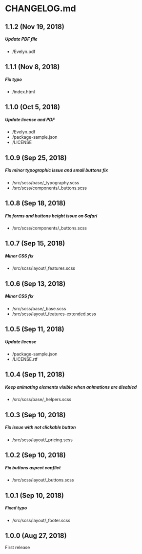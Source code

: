 # CHANGELOG.md

## 1.1.2 (Nov 19, 2018)

##### Update PDF file
* /Evelyn.pdf

## 1.1.1 (Nov 8, 2018)

##### Fix typo
* /index.html

## 1.1.0 (Oct 5, 2018)

##### Update license and PDF
* /Evelyn.pdf
* /package-sample.json
* /LICENSE

## 1.0.9 (Sep 25, 2018)

##### Fix minor typographic issue and small buttons fix
* /src/scss/base/_typography.scss
* /src/scss/components/_buttons.scss

## 1.0.8 (Sep 18, 2018)

##### Fix forms and buttons height issue on Safari
* /src/scss/components/_buttons.scss

## 1.0.7 (Sep 15, 2018)

##### Minor CSS fix
* /src/scss/layout/_features.scss

## 1.0.6 (Sep 13, 2018)

##### Minor CSS fix
* /src/scss/base/_base.scss
* /src/scss/layout/_features-extended.scss

## 1.0.5 (Sep 11, 2018)

##### Update license
* /package-sample.json
* /LICENSE.rtf

## 1.0.4 (Sep 11, 2018)

##### Keep animating elements visible when animations are disabled
* /src/scss/base/_helpers.scss

## 1.0.3 (Sep 10, 2018)

##### Fix issue with not clickable button
* /src/scss/layout/_pricing.scss

## 1.0.2 (Sep 10, 2018)

##### Fix buttons aspect conflict
* /src/scss/layout/_buttons.scss

## 1.0.1 (Sep 10, 2018)

##### Fixed typo
* /src/scss/layout/_footer.scss

## 1.0.0 (Aug 27, 2018)

First release
